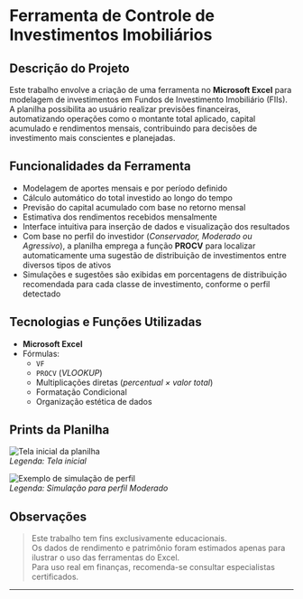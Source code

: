  
# Ferramenta de Controle de Investimentos Imobiliários

## Descrição do Projeto

Este trabalho envolve a criação de uma ferramenta no **Microsoft Excel** para modelagem de investimentos em Fundos de Investimento Imobiliário (FIIs).  
A planilha possibilita ao usuário realizar previsões financeiras, automatizando operações como o montante total aplicado, capital acumulado e rendimentos mensais, contribuindo para decisões de investimento mais conscientes e planejadas.

## Funcionalidades da Ferramenta

- Modelagem de aportes mensais e por período definido
- Cálculo automático do total investido ao longo do tempo
- Previsão do capital acumulado com base no retorno mensal
- Estimativa dos rendimentos recebidos mensalmente
- Interface intuitiva para inserção de dados e visualização dos resultados
- Com base no perfil do investidor (*Conservador, Moderado ou Agressivo*), a planilha emprega a função **PROCV** para localizar automaticamente uma sugestão de distribuição de investimentos entre diversos tipos de ativos
- Simulações e sugestões são exibidas em porcentagens de distribuição recomendada para cada classe de investimento, conforme o perfil detectado

## Tecnologias e Funções Utilizadas

- **Microsoft Excel**
- Fórmulas:
  - `VF`
  - `PROCV` (*VLOOKUP*)
  - Multiplicações diretas (*percentual × valor total*)
  - Formatação Condicional
  - Organização estética de dados

## Prints da Planilha



![Tela inicial da planilha](print1.png)  
*Legenda: Tela inicial*

![Exemplo de simulação de perfil](print2.png)  
*Legenda: Simulação para perfil Moderado*

## Observações

> Este trabalho tem fins exclusivamente educacionais.  
> Os dados de rendimento e patrimônio foram estimados apenas para ilustrar o uso das ferramentas do Excel.  
> Para uso real em finanças, recomenda-se consultar especialistas certificados.

---
